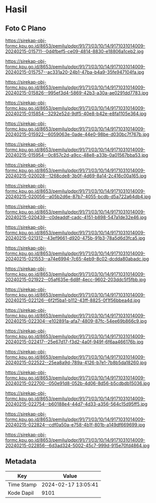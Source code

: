 # Hasil

## Foto C Plano

https://sirekap-obj-formc.kpu.go.id/8653/pemilu/pdpr/91/71/03/10/14/9171031014009-20240215-015711--0d4fbef5-ce09-4814-8830-e18806a1ceb2.jpg

https://sirekap-obj-formc.kpu.go.id/8653/pemilu/pdpr/91/71/03/10/14/9171031014009-20240215-015757--ac331a20-24b1-47ba-b4a9-35fe947104fa.jpg

https://sirekap-obj-formc.kpu.go.id/8653/pemilu/pdpr/91/71/03/10/14/9171031014009-20240215-015826--995ef3d4-5869-42b3-a30a-ae0291dd7783.jpg

https://sirekap-obj-formc.kpu.go.id/8653/pemilu/pdpr/91/71/03/10/14/9171031014009-20240215-015854--3292e52d-9df5-40e8-b42e-e8fa1105e364.jpg

https://sirekap-obj-formc.kpu.go.id/8653/pemilu/pdpr/91/71/03/10/14/9171031014009-20240215-015922--6059063e-0ade-44e0-98be-d030bc7f767b.jpg

https://sirekap-obj-formc.kpu.go.id/8653/pemilu/pdpr/91/71/03/10/14/9171031014009-20240215-015954--0c857c2d-a9cc-48e8-a33b-0a01567bba53.jpg

https://sirekap-obj-formc.kpu.go.id/8653/pemilu/pdpr/91/71/03/10/14/9171031014009-20240215-020028--1268cde8-3b0f-4d69-8a14-2c416c00a165.jpg

https://sirekap-obj-formc.kpu.go.id/8653/pemilu/pdpr/91/71/03/10/14/9171031014009-20240215-020056--a05b2d6e-87b7-4055-bcdb-d5a722a64db4.jpg

https://sirekap-obj-formc.kpu.go.id/8653/pemilu/pdpr/91/71/03/10/14/9171031014009-20240215-020439--c0deaddf-cadc-4151-b898-547a1de32e46.jpg

https://sirekap-obj-formc.kpu.go.id/8653/pemilu/pdpr/91/71/03/10/14/9171031014009-20240215-021312--43ef9661-d920-475b-91b3-78a5d6d3fca5.jpg

https://sirekap-obj-formc.kpu.go.id/8653/pemilu/pdpr/91/71/03/10/14/9171031014009-20240215-021553--a74e6994-7c65-4eb9-8c02-dcdda80abadc.jpg

https://sirekap-obj-formc.kpu.go.id/8653/pemilu/pdpr/91/71/03/10/14/9171031014009-20240215-021922--05af635e-6d8f-4ecc-9602-203ddc5f5fbb.jpg

https://sirekap-obj-formc.kpu.go.id/8653/pemilu/pdpr/91/71/03/10/14/9171031014009-20240215-022126--6f2f5ba1-b112-43ff-8825-0f1f56bbea4d.jpg

https://sirekap-obj-formc.kpu.go.id/8653/pemilu/pdpr/91/71/03/10/14/9171031014009-20240215-022304--e102891a-afa7-4809-87fc-54ee69b866c9.jpg

https://sirekap-obj-formc.kpu.go.id/8653/pemilu/pdpr/91/71/03/10/14/9171031014009-20240215-022417--25e67d17-f3d2-4a0f-949f-6f6aa466176b.jpg

https://sirekap-obj-formc.kpu.go.id/8653/pemilu/pdpr/91/71/03/10/14/9171031014009-20240215-022522--25ea8a9d-789a-4126-b7e1-7b8b5da18260.jpg

https://sirekap-obj-formc.kpu.go.id/8653/pemilu/pdpr/91/71/03/10/14/9171031014009-20240215-022700--050e91d8-052b-4d06-8d56-b5cdbdb15036.jpg

https://sirekap-obj-formc.kpu.go.id/8653/pemilu/pdpr/91/71/03/10/14/9171031014009-20240215-022754--b60188e4-44d7-4d33-a356-564c15d95ff5.jpg

https://sirekap-obj-formc.kpu.go.id/8653/pemilu/pdpr/91/71/03/10/14/9171031014009-20240215-022824--cdf0a50a-e758-4b1f-801b-a149df669699.jpg

https://sirekap-obj-formc.kpu.go.id/8653/pemilu/pdpr/91/71/03/10/14/9171031014009-20240215-022856--6d3ad324-5002-45c7-999d-915e70fd4864.jpg


## Metadata

| Key        | Value               |
| ---------- | ------------------- |
| Time Stamp | 2024-02-17 13:05:41 |
| Kode Dapil | 9101                |



